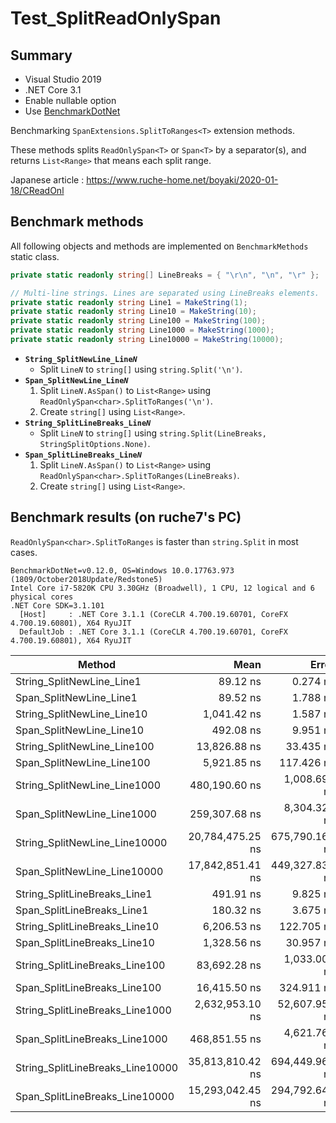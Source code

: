 # Test_SplitReadOnlySpan

## Summary

* Visual Studio 2019
* .NET Core 3.1
* Enable nullable option
* Use [BenchmarkDotNet](https://github.com/dotnet/BenchmarkDotNet)

Benchmarking `SpanExtensions.SplitToRanges<T>` extension methods.

These methods splits `ReadOnlySpan<T>` or `Span<T>` by a separator(s), and returns `List<Range>` that means each split range.

Japanese article : https://www.ruche-home.net/boyaki/2020-01-18/CReadOnl

## Benchmark methods

All following objects and methods are implemented on `BenchmarkMethods` static class.

```csharp
private static readonly string[] LineBreaks = { "\r\n", "\n", "\r" };

// Multi-line strings. Lines are separated using LineBreaks elements.
private static readonly string Line1 = MakeString(1);
private static readonly string Line10 = MakeString(10);
private static readonly string Line100 = MakeString(100);
private static readonly string Line1000 = MakeString(1000);
private static readonly string Line10000 = MakeString(10000);
```

* **<code>String_SplitNewLine_Line*N*</code>**
    * Split <code>Line*N*</code> to `string[]` using `string.Split('\n')`.
* **<code>Span_SplitNewLine_Line*N*</code>**
    1. Split <code>Line*N*.AsSpan()</code> to `List<Range>` using `ReadOnlySpan<char>.SplitToRanges('\n')`.
    2. Create `string[]` using `List<Range>`.
* **<code>String_SplitLineBreaks_Line*N*</code>**
    * Split <code>Line*N*</code> to `string[]` using `string.Split(LineBreaks, StringSplitOptions.None)`.
* **<code>Span_SplitLineBreaks_Line*N*</code>**
    1. Split <code>Line*N*.AsSpan()</code> to `List<Range>` using `ReadOnlySpan<char>.SplitToRanges(LineBreaks)`.
    2. Create `string[]` using `List<Range>`.

## Benchmark results (on ruche7's PC)

`ReadOnlySpan<char>.SplitToRanges` is faster than `string.Split` in most cases.

```
BenchmarkDotNet=v0.12.0, OS=Windows 10.0.17763.973 (1809/October2018Update/Redstone5)
Intel Core i7-5820K CPU 3.30GHz (Broadwell), 1 CPU, 12 logical and 6 physical cores
.NET Core SDK=3.1.101
  [Host]     : .NET Core 3.1.1 (CoreCLR 4.700.19.60701, CoreFX 4.700.19.60801), X64 RyuJIT
  DefaultJob : .NET Core 3.1.1 (CoreCLR 4.700.19.60701, CoreFX 4.700.19.60801), X64 RyuJIT
```

|                           Method |             Mean |          Error |           StdDev |           Median |
|--------------------------------- |-----------------:|---------------:|-----------------:|-----------------:|
|        String_SplitNewLine_Line1 |         89.12 ns |       0.274 ns |         0.229 ns |         89.01 ns |
|          Span_SplitNewLine_Line1 |         89.52 ns |       1.788 ns |         4.248 ns |         86.65 ns |
|       String_SplitNewLine_Line10 |      1,041.42 ns |       1.587 ns |         1.485 ns |      1,041.15 ns |
|         Span_SplitNewLine_Line10 |        492.08 ns |       9.951 ns |        15.197 ns |        485.98 ns |
|      String_SplitNewLine_Line100 |     13,826.88 ns |      33.435 ns |        26.104 ns |     13,824.87 ns |
|        Span_SplitNewLine_Line100 |      5,921.85 ns |     117.426 ns |       255.274 ns |      5,708.20 ns |
|     String_SplitNewLine_Line1000 |    480,190.60 ns |   1,008.693 ns |       894.180 ns |    480,153.91 ns |
|       Span_SplitNewLine_Line1000 |    259,307.68 ns |   8,304.329 ns |    24,355.159 ns |    258,941.54 ns |
|    String_SplitNewLine_Line10000 | 20,784,475.25 ns | 675,790.161 ns | 1,992,582.536 ns | 20,827,651.56 ns |
|      Span_SplitNewLine_Line10000 | 17,842,851.41 ns | 449,327.838 ns | 1,324,853.267 ns | 17,734,568.75 ns |
|     String_SplitLineBreaks_Line1 |        491.91 ns |       9.825 ns |        25.361 ns |        476.68 ns |
|       Span_SplitLineBreaks_Line1 |        180.32 ns |       3.675 ns |         5.501 ns |        181.08 ns |
|    String_SplitLineBreaks_Line10 |      6,206.53 ns |     122.705 ns |       131.293 ns |      6,180.42 ns |
|      Span_SplitLineBreaks_Line10 |      1,328.56 ns |      30.957 ns |        28.957 ns |      1,329.20 ns |
|   String_SplitLineBreaks_Line100 |     83,692.28 ns |   1,033.005 ns |       862.606 ns |     83,491.14 ns |
|     Span_SplitLineBreaks_Line100 |     16,415.50 ns |     324.911 ns |       551.723 ns |     16,300.75 ns |
|  String_SplitLineBreaks_Line1000 |  2,632,953.10 ns |  52,607.952 ns |    49,209.511 ns |  2,611,248.83 ns |
|    Span_SplitLineBreaks_Line1000 |    468,851.55 ns |   4,621.762 ns |     4,323.199 ns |    468,512.60 ns |
| String_SplitLineBreaks_Line10000 | 35,813,810.42 ns | 694,449.965 ns | 1,081,174.932 ns | 35,669,300.00 ns |
|   Span_SplitLineBreaks_Line10000 | 15,293,042.45 ns | 294,792.642 ns |   315,424.825 ns | 15,256,049.22 ns |
